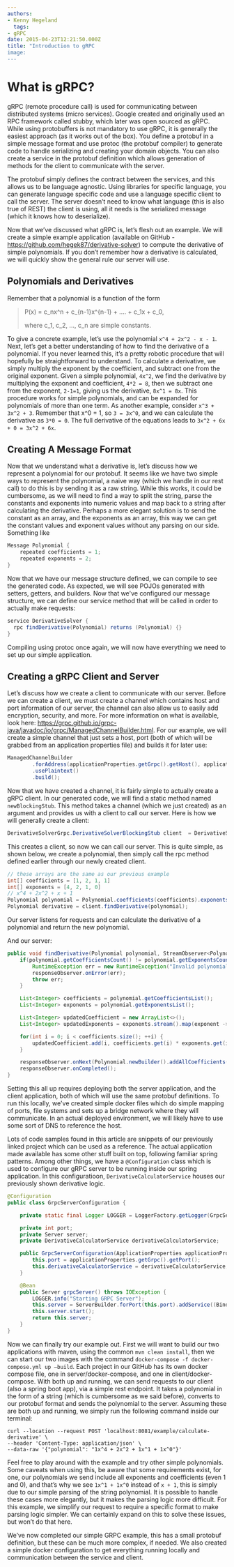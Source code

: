 ```yaml
---
authors:
- Kenny Hegeland
  tags:
- gRPC
date: 2015-04-23T12:21:50.000Z
title: "Introduction to gRPC
image:
---
```


# What is gRPC?
gRPC (remote procedure call) is used for communicating between distributed systems (micro services).
Google created and originally used an RPC framework called stubby, which later was open sourced as gRPC. 
While using protobuffers is not mandatory to use gRPC, it is generally the easiest approach (as it 
works out of the box). You define a protobuf in a simple message format and use protoc (the protobuf
compiler) to generate code to handle serializing and creating your domain objects. You can also create
a service in the protobuf definition which allows generation of methods for the client to communicate
with the server.

The protobuf simply defines the contract between the services, and this allows us to be language agnostic. 
Using libraries for specific language, you can generate language specific code and use a language specific
client to call the server. The server doesn’t need to know what language (this is also true of REST) the 
client is using, all it needs is the serialized message (which it knows how to deserialize).

Now that we’ve discussed what gRPC is, let’s flesh out an example. We will create a simple example 
application (available on GitHub - https://github.com/hegek87/derivative-solver) to compute the derivative 
of simple polynomials. If you don’t remember how a derivative is calculated, we will quickly show the 
general rule our server will use.

## Polynomials and Derivatives

Remember that a polynomial is a function of the form 
> P(x) = c_nx^n + c_{n-1}x^{n-1} + …. + c_1x + c_0, 
> 
> where c_1, c_2, …, c_n are simple constants.

To give a concrete example, let’s use the polynomial `x^4 + 2x^2 - x - 1`. Next, let’s get a better 
understanding of how to find the derivative of a polynomial. If you never learned this, it’s a pretty 
robotic procedure that will hopefully be straightforward to understand. To calculate a derivative, we
simply multiply the exponent by the coefficient, and subtract one from the original exponent. Given 
a simple polynomial, `4x^2`, we find the derivative by multiplying the exponent and coefficient, 
`4*2 = 8`, then we subtract one from the exponent, `2-1=1`, giving us the derivative, `8x^1 = 8x`. 
This procedure works for simple polynomials, and can be expanded for polynomials of more than one term.
As another example, consider `x^3 + 3x^2 + 3`. Remember that x^0 = 1, so `3 = 3x^0`, and we can 
calculate the derivative as `3*0 = 0`. The full derivative of the equations leads to `3x^2 + 6x + 0 = 3x^2 + 6x`.


## Creating A Message Format
Now that we understand what a derivative is, let’s discuss how we represent a polynomial for our protobuf.
It seems like we have two simple ways to represent the polynomial, a naive way (which we handle in our rest
call) to do this is by sending it as a raw string. While this works, it could be cumbersome, as we will
need to find a way to split the string, parse the constants and exponents into numeric values and map back 
to a string after calculating the derivative. Perhaps a more elegant solution is to send the constant as an
array, and the exponents as an array, this way we can get the constant values and exponent values without 
any parsing on our side. Something like

```java
Message Polynomial {
	repeated coefficients = 1;
	repeated exponents = 2;
}
```

Now that we have our message structure defined, we can compile to see the generated code. As expected, we
will see POJOs generated with setters, getters, and builders. Now that we've configured our message structure,
we can define our service method that will be called in order to actually make requests:
```java
service DerivativeSolver {
  rpc findDerivative(Polynomial) returns (Polynomial) {}
}
```

Compiling using protoc once again, we will now have everything we need to set up our simple application. 

## Creating a gRPC Client and Server

Let’s discuss how we create a client to communicate with our server. Before we can create a client, we 
must create a channel which contains host and port information of our server, the channel can also allow 
us to easily add encryption, security, and more. For more information on what is available, look here: 
https://grpc.github.io/grpc-java/javadoc/io/grpc/ManagedChannelBuilder.html. For our example, we will 
create a simple channel that just sets a host, port (both of which will be grabbed from an application 
properties file) and builds it for later use:

```java
ManagedChannelBuilder
        .forAddress(applicationProperties.getGrpc().getHost(), applicationProperties.getGrpc().getPort())
        .usePlaintext()
        .build();
```

Now that we have created a channel, it is fairly simple to actually create a gRPC client. In our generated code,
we will find a static method named `newBlockingStub`. This method takes a channel (which we just created) as an 
argument and provides us with a client to call our server. Here is how we will generally create a client:
```java
DerivativeSolverGrpc.DerivativeSolverBlockingStub client  = DerivativeSolverGrpc.newBlockingStub(channel);
```

This creates a client, so now we can call our server. This is quite simple, as shown below, we create a polynomial,
then simply call the rpc method defined earlier through our newly created client.


```java
// these arrays are the same as our previous example
int[] coefficients = [1, 2, 1, 1]
int[] exponents = [4, 2, 1, 0]
// x^4 + 2x^2 + x + 1
Polynomial polynomial = Polynomial.coefficients(coefficients).exponents(exponents).build();
Polynomial derivative = client.findDerivative(polynomial);
```

Our server listens for requests and can calculate the derivative of a polynomial and return the new polynomial.

And our server:
```java
public void findDerivative(Polynomial polynomial, StreamObserver<Polynomial> responseObserver) {
    if(polynomial.getCoefficientsCount() != polynomial.getExponentsCount()) {
        RuntimeException err = new RuntimeException("Invalid polynomial definition - It should have the same amount of exponents and coefficients");
        responseObserver.onError(err);
        throw err;
    }

    List<Integer> coefficients = polynomial.getCoefficientsList();
    List<Integer> exponents = polynomial.getExponentsList();

    List<Integer> updatedCoefficient = new ArrayList<>();
    List<Integer> updatedExponents = exponents.stream().map(exponent -> exponent - 1).collect(Collectors.toList());

    for(int i = 0; i < coefficients.size(); ++i) {
        updatedCoefficient.add(i, coefficients.get(i) * exponents.get(i));
    }

    responseObserver.onNext(Polynomial.newBuilder().addAllCoefficients(updatedCoefficient).addAllExponents(updatedExponents).build());
    responseObserver.onCompleted();
}
```

Setting this all up requires deploying both the server application, and the client application, both of which will use 
the same protobuf definitions. To run this locally, we've created simple docker files which do simple mapping of ports,
file systems and sets up a bridge network where they will communicate. In an actual deployed environment, we will 
likely have to use some sort of DNS to reference the host.


Lots of code samples found in this article are snippets of our previously linked project which can be used as a 
reference. The actual application made available has some other stuff built on top, following familiar spring patterns.
Among other things, we have a `@Configuration` class which is used to configure our gRPC server to be running inside 
our spring application. In this configuratioon, `DerivativeCalculatorService` houses our previously shown derivative 
logic. 

```java
@Configuration
public class GrpcServerConfiguration {

    private static final Logger LOGGER = LoggerFactory.getLogger(GrpcServerConfiguration.class);

    private int port;
    private Server server;
    private DerivativeCalculatorService derivativeCalculatorService;

    public GrpcServerConfiguration(ApplicationProperties applicationProperties, DerivativeCalculatorService derivativeCalculatorService) {
        this.port = applicationProperties.getGrpc().getPort();
        this.derivativeCalculatorService = derivativeCalculatorService;
    }

    @Bean
    public Server grpcServer() throws IOException {
        LOGGER.info("Starting GRPC Server");
        this.server = ServerBuilder.forPort(this.port).addService((BindableService) derivativeCalculatorService).build();
        this.server.start();
        return this.server;
    }
}
```

Now we can finally try our example out. First we will want to build our two applications with maven, using the common 
`mvn clean install`, then we can start our two images with the command `docker-compose -f docker-compose.yml up —build`.
Each project in our GitHub has its own docker compose file, one in server/docker-compose, and one in client/docker-compose.
With both up and running, we can send requests to our client (also a spring boot app), via a simple rest endpoint. 
It takes a polynomial in the form of a string (which is cumbersome as we said before), converts to our protobuf format 
and sends the polynomial to the server. Assuming these are both up and running, we simply run the following command 
inside our terminal:

```
curl --location --request POST 'localhost:8081/example/calculate-derivative' \
--header 'Content-Type: application/json' \
--data-raw '{"polynomial": "1x^4 + 2x^2 + 1x^1 + 1x^0"}'
```

Feel free to play around with the example and try other simple polynomials. Some caveats when using this, be aware that
some requirements exist, for one, our polynomials we send include all exponents and coefficients (even 1 and 0), and
that’s why we see `1x^1 + 1x^0` instead of `x + 1`, this is simply due to our simple parsing of the string polynomial.
It is possible to handle these cases more elegantly, but it makes the parsing logic more difficult. For this example, 
we simplify our request to require a specific format to make parsing logic simpler. We can certainly expand on this to
solve these issues, but won’t do that here.

We’ve now completed our simple GRPC example, this has a small protobuf definition, but these can be much more complex,
if needed. We also created a simple docker configuration to get everything running locally and communication between 
the service and client.